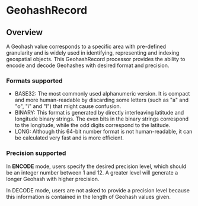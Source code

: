 <!--
  Licensed to the Apache Software Foundation (ASF) under one or more
  contributor license agreements.  See the NOTICE file distributed with
  this work for additional information regarding copyright ownership.
  The ASF licenses this file to You under the Apache License, Version 2.0
  (the "License"); you may not use this file except in compliance with
  the License.  You may obtain a copy of the License at
      http://www.apache.org/licenses/LICENSE-2.0
  Unless required by applicable law or agreed to in writing, software
  distributed under the License is distributed on an "AS IS" BASIS,
  WITHOUT WARRANTIES OR CONDITIONS OF ANY KIND, either express or implied.
  See the License for the specific language governing permissions and
  limitations under the License.
-->

# GeohashRecord

## Overview

A Geohash value corresponds to a specific area with pre-defined granularity and is widely used in identifying,
representing and indexing geospatial objects. This GeohashRecord processor provides the ability to encode and decode
Geohashes with desired format and precision.

### Formats supported

* BASE32: The most commonly used alphanumeric version. It is compact and more human-readable by discarding some letters
  (such as "a" and "o", "i" and "l") that might cause confusion.
* BINARY: This format is generated by directly interleaving latitude and longitude binary strings. The even bits in the
  binary strings correspond to the longitude, while the odd digits correspond to the latitude.
* LONG: Although this 64-bit number format is not human-readable, it can be calculated very fast and is more efficient.

### Precision supported

In **ENCODE** mode, users specify the desired precision level, which should be an integer number between 1 and 12. A
greater level will generate a longer Geohash with higher precision.

In DECODE mode, users are not asked to provide a precision level because this information is contained in the length of
Geohash values given.